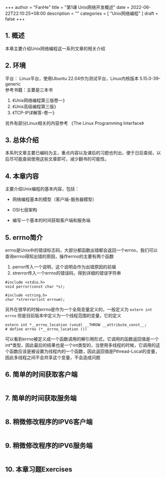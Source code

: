 +++
author = "FanHe"
title = "第1课 Unix网络开发概述"
date = 2022-06-22T22:10:25+08:00
description = ""
categories = [
 "Unix网络编程"
]
draft = false
+++

## 1. 概述

本章主要介绍Unix网络编程这一系列文章的相关介绍


## 2. 环境  

平台： Linux平台，使用Ubuntu 22.04作为测试平台，Linux内核版本 5.15.0-39-generic   
参考书籍：主要是三本书  
1. 《Unix网络编程第三版卷一》  
2. 《Unix高级编程第三版》  
3. 《TCP-IP详解答-卷一》  

另外有部分Linux相关的内容参考 《The Linux Programming Interface》    

## 3. 总体介绍  

本系列文章主要已编码为主，重点内容以及课后的习题也列出，便于日后查阅，以后尽可能查阅使用这些文章即可，减少翻书的可能性。    

## 4. 本章内容  

主要介绍Unix编程的基本内容，包括：  

- 网络编程基本的模型（客户端-服务器模型）  

- OSI七层架构  

- 编写一个基本的时间获取客户端和服务端  


## 5. errno简介  

errno是Unix中的错误标志码，大部分都函数出错都会返回一个errno，我们可以查询errno得知出错的原因，操作errno的主要有两个函数  

1. perror传入一个说明，这个说明会作为出错原因的前缀   
2. strerror传入一个errno的错误码，得到详细的错误字符串  

```
#include <stdio.h>
void perror(const char *s);
```
```
#include <string.h>
char *strerror(int errnum);
```

另外在很早的时候errno是作为一个全局变量定义的，一般定义为 `extern int errno` 但是目前版本中定义为一个线程范围的变量，它的定义

```
extern int *__errno_location (void) __THROW __attribute_const__;
# define errno (*__errno_location ())

```
可以看到errno被定义成一个函数调用的解引用形式，它调用的函数返回值是一个int*类型，因此最后的结果也是一个int类型的，当使用多线程的时候，它调用的这个函数应该是被设置为线程内的一个函数，因此返回值是Pthread-Local的变量，因此多线程之间不会共享这个变量，不会造成问题  

## 6. 简单的时间获取客户端  

```

```

## 7. 简单的时间获取服务端

```

```

## 8. 稍微修改程序的IPV6客户端 

```

```

## 9. 稍微修改程序的IPV6服务端 

```

```

## 10. 本章习题Exercises  















